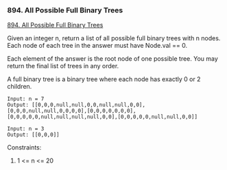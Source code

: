 ### 894. All Possible Full Binary Trees
[894. All Possible Full Binary Trees](https://leetcode.com/problems/all-possible-full-binary-trees/)

Given an integer n, return a list of all possible full binary trees with n nodes. Each node of each tree in the answer must have Node.val == 0.

Each element of the answer is the root node of one possible tree. You may return the final list of trees in any order.

A full binary tree is a binary tree where each node has exactly 0 or 2 children.


```
Input: n = 7
Output: [[0,0,0,null,null,0,0,null,null,0,0],[0,0,0,null,null,0,0,0,0],[0,0,0,0,0,0,0],[0,0,0,0,0,null,null,null,null,0,0],[0,0,0,0,0,null,null,0,0]]
```

```
Input: n = 3
Output: [[0,0,0]]
```

Constraints:

1. 1 <= n <= 20